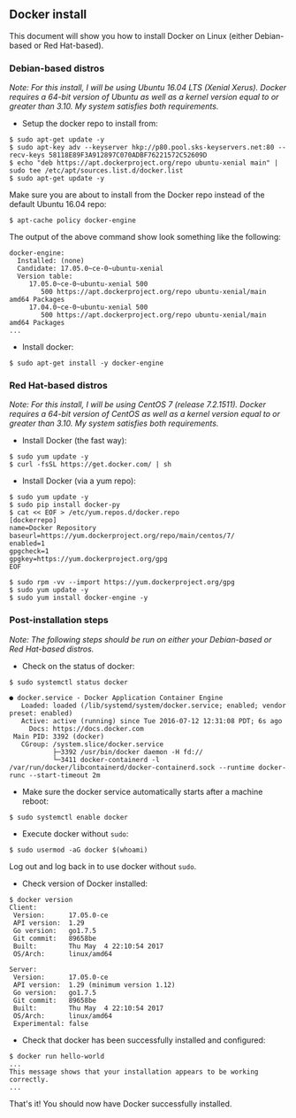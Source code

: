 ## Docker install

This document will show you how to install Docker on Linux (either Debian-based or Red Hat-based).

### Debian-based distros

*Note: For this install, I will be using Ubuntu 16.04 LTS (Xenial Xerus). Docker requires a 64-bit version of Ubuntu as well as a kernel version equal to or greater than 3.10. My system satisfies both requirements.*

* Setup the docker repo to install from:
```
$ sudo apt-get update -y
$ sudo apt-key adv --keyserver hkp://p80.pool.sks-keyservers.net:80 --recv-keys 58118E89F3A912897C070ADBF76221572C52609D
$ echo "deb https://apt.dockerproject.org/repo ubuntu-xenial main" | sudo tee /etc/apt/sources.list.d/docker.list
$ sudo apt-get update -y
```

Make sure you are about to install from the Docker repo instead of the default Ubuntu 16.04 repo:
```
$ apt-cache policy docker-engine
```

The output of the above command show look something like the following:
```
docker-engine:
  Installed: (none)
  Candidate: 17.05.0~ce-0~ubuntu-xenial
  Version table:
     17.05.0~ce-0~ubuntu-xenial 500
        500 https://apt.dockerproject.org/repo ubuntu-xenial/main amd64 Packages
     17.04.0~ce-0~ubuntu-xenial 500
        500 https://apt.dockerproject.org/repo ubuntu-xenial/main amd64 Packages
...
```

* Install docker:
```
$ sudo apt-get install -y docker-engine
```

### Red Hat-based distros

*Note: For this install, I will be using CentOS 7 (release 7.2.1511). Docker requires a 64-bit version of CentOS as well as a kernel version equal to or greater than 3.10. My system satisfies both requirements.*

* Install Docker (the fast way):
```
$ sudo yum update -y
$ curl -fsSL https://get.docker.com/ | sh
```

* Install Docker (via a yum repo):
```
$ sudo yum update -y
$ sudo pip install docker-py
$ cat << EOF > /etc/yum.repos.d/docker.repo
[dockerrepo]
name=Docker Repository
baseurl=https://yum.dockerproject.org/repo/main/centos/7/
enabled=1
gpgcheck=1
gpgkey=https://yum.dockerproject.org/gpg
EOF

$ sudo rpm -vv --import https://yum.dockerproject.org/gpg
$ sudo yum update -y
$ sudo yum install docker-engine -y
```

### Post-installation steps

*Note: The following steps should be run on either your Debian-based or Red Hat-based distros.*

* Check on the status of docker:
```
$ sudo systemctl status docker

● docker.service - Docker Application Container Engine
   Loaded: loaded (/lib/systemd/system/docker.service; enabled; vendor preset: enabled)
   Active: active (running) since Tue 2016-07-12 12:31:08 PDT; 6s ago
     Docs: https://docs.docker.com
 Main PID: 3392 (docker)
   CGroup: /system.slice/docker.service
           ├─3392 /usr/bin/docker daemon -H fd://
           └─3411 docker-containerd -l /var/run/docker/libcontainerd/docker-containerd.sock --runtime docker-runc --start-timeout 2m
```

* Make sure the docker service automatically starts after a machine reboot:
```
$ sudo systemctl enable docker
```

* Execute docker without `sudo`:
```
$ sudo usermod -aG docker $(whoami)
```
Log out and log back in to use docker without `sudo`.

* Check version of Docker installed:
```
$ docker version
Client:
 Version:      17.05.0-ce
 API version:  1.29
 Go version:   go1.7.5
 Git commit:   89658be
 Built:        Thu May  4 22:10:54 2017
 OS/Arch:      linux/amd64

Server:
 Version:      17.05.0-ce
 API version:  1.29 (minimum version 1.12)
 Go version:   go1.7.5
 Git commit:   89658be
 Built:        Thu May  4 22:10:54 2017
 OS/Arch:      linux/amd64
 Experimental: false
```

* Check that docker has been successfully installed and configured:
```
$ docker run hello-world
...
This message shows that your installation appears to be working correctly.
...
```

That's it! You should now have Docker successfully installed.
